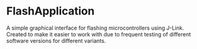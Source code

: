 # FlashApplication
A simple graphical interface for flashing microcontrollers using J-Link. Created to make it easier to work with due to frequent testing of different software versions for different variants.
